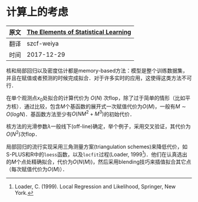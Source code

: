 # 计算上的考虑

| 原文   | [The Elements of Statistical Learning](https://web.stanford.edu/~hastie/ElemStatLearn/printings/ESLII_print12.pdf) |
| ---- | ---------------------------------------- |
| 翻译   | szcf-weiya                               |
| 时间   | 2017-12-29                    |


核和局部回归以及密度估计都是memory-based方法：模型是整个训练数据集，并且在赋值或者预测的时候完成拟合．对于许多实时的应用，这使得这类方法不可行．

在单个观测点$x_0$处拟合的计算代价为 $O(N)$ 次flop，除了过于简单的情形（比如平方核）．通过比较，包含$M$个基函数的展开式一次赋值代价为$O(M)$，一般有$M\sim O(log N)$．基函数方法至少有$O(NM^2+M^3)$的初始代价．

核方法的光滑参数$\lambda$一般线下(off-line)确定，举个例子，采用交叉验证，其代价为$O(N^2)$次flop．

局部回归的流行实现采用三角测量方案(triangulation schemes)来降低代价，如S-PLUS和R中的`loess`函数，以及`locfit`过程(Loader, 1999[^1])．他们在认真选出的$M$个点处精确拟合，代价为$O(N(M))$，然后采用blending技巧来插值拟合其它点（每次赋值代价为$O(M)$）．

[^1]: Loader, C. (1999). Local Regression and Likelihood, Springer, New York.
